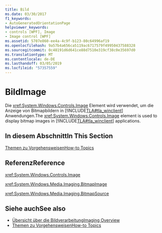 ```yaml
---
title: Bild
ms.date: 03/30/2017
f1_keywords:
- AutoGeneratedOrientationPage
helpviewer_keywords:
- controls [WPF], Image
- Image control [WPF]
ms.assetid: 5707e860-ee4a-4c9f-b123-80c64996af19
ms.openlocfilehash: 9a57b4a656ca5119ac6717579f49950437588328
ms.sourcegitcommit: 0c48191d6d641ce88d7510e319cf38c0e35697d0
ms.translationtype: MT
ms.contentlocale: de-DE
ms.lasthandoff: 03/05/2019
ms.locfileid: "57357559"
---
```

# <a name="image"></a><span data-ttu-id="02ac8-102">Bild</span><span class="sxs-lookup"><span data-stu-id="02ac8-102">Image</span></span>
<span data-ttu-id="02ac8-103">Die <xref:System.Windows.Controls.Image> Element wird verwendet, um die Anzeige von Bitmapbildern in [!INCLUDE[TLA#tla_winclient](../../../../includes/tlasharptla-winclient-md.md)] Anwendungen.</span><span class="sxs-lookup"><span data-stu-id="02ac8-103">The <xref:System.Windows.Controls.Image> element is used to display bitmap images in [!INCLUDE[TLA#tla_winclient](../../../../includes/tlasharptla-winclient-md.md)] applications.</span></span>  
  
## <a name="in-this-section"></a><span data-ttu-id="02ac8-104">In diesem Abschnitt</span><span class="sxs-lookup"><span data-stu-id="02ac8-104">In This Section</span></span>  
 [<span data-ttu-id="02ac8-105">Themen zu Vorgehensweisen</span><span class="sxs-lookup"><span data-stu-id="02ac8-105">How-to Topics</span></span>](image-how-to-topics.md)  
  
## <a name="reference"></a><span data-ttu-id="02ac8-106">Referenz</span><span class="sxs-lookup"><span data-stu-id="02ac8-106">Reference</span></span>  
 <xref:System.Windows.Controls.Image>  
  
 <xref:System.Windows.Media.Imaging.BitmapImage>  
  
 <xref:System.Windows.Media.Imaging.BitmapSource>  
  
## <a name="see-also"></a><span data-ttu-id="02ac8-107">Siehe auch</span><span class="sxs-lookup"><span data-stu-id="02ac8-107">See also</span></span>
- [<span data-ttu-id="02ac8-108">Übersicht über die Bildverarbeitung</span><span class="sxs-lookup"><span data-stu-id="02ac8-108">Imaging Overview</span></span>](../graphics-multimedia/imaging-overview.md)
- [<span data-ttu-id="02ac8-109">Themen zu Vorgehensweisen</span><span class="sxs-lookup"><span data-stu-id="02ac8-109">How-to Topics</span></span>](../graphics-multimedia/imaging-how-to-topics.md)
